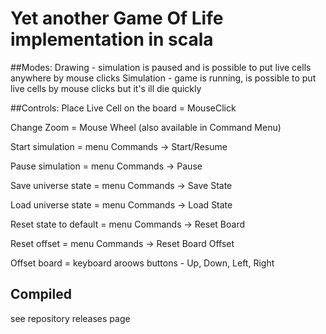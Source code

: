 Yet another Game Of Life implementation in scala
================================================

##Modes:
Drawing - simulation is paused and is possible to put live cells anywhere by mouse clicks
Simulation - game is running, is possible to put live cells by mouse clicks but it's ill die quickly  

##Controls:
Place Live Cell on the board = MouseClick

Change Zoom = Mouse Wheel (also available in Command Menu)

Start simulation = menu Commands -> Start/Resume

Pause simulation = menu Commands -> Pause

Save universe state  = menu Commands -> Save State

Load universe state  = menu Commands -> Load State 

Reset state to default = menu Commands -> Reset Board 

Reset offset =  menu Commands -> Reset Board Offset

Offset board = keyboard aroows buttons - Up, Down, Left, Right

## Compiled 
see repository releases page